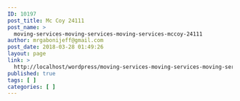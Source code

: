 ```yaml
---
ID: 10197
post_title: Mc Coy 24111
post_name: >
  moving-services-moving-services-moving-services-mccoy-24111
author: mrgabonijeff@gmail.com
post_date: 2018-03-28 01:49:26
layout: page
link: >
  http://localhost/wordpress/moving-services-moving-services-moving-services-mccoy-24111/
published: true
tags: [ ]
categories: [ ]
---
```


